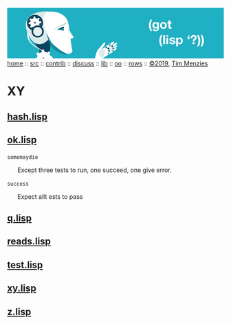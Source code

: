 <a name=top></a>
<a href="https://github.com/timm/lisp/blob/master/README.md#top">
<img src="https://raw.githubusercontent.com/timm/lisp/master/etc/img/gotlisp.png" ></a><br>
[home](https://github.com/timm/lisp/blob/master/README.md#top) ::
[src](http://github.com/timm/lisp) ::
[contrib](https://github.com/timm/lisp/blob/master/CONTRIBUTING.md) ::
[discuss](https://github.com/timm/lisp/issues) ::
[lib](https://github.com/timm/lisp/tree/master/src/lib/README.md#top) :: 
[oo](https://github.com/timm/lisp/tree/master/src/oo/README.md#top)  :: 
[rows](https://github.com/timm/lisp/tree/master/src/rows/README.md#top) ::
[&copy;2019](https://github.com/timm/lisp/blob/master/LICENSE.md), [Tim Menzies](http://menzies.us) 

# XY




## [hash.lisp](hash.lisp)



## [ok.lisp](ok.lisp)


`somemaydie `

<ul>   Except three tests to run, one succeed, one give error.
</ul>

`success `

<ul>   Expect allt ests to pass
</ul>


## [q.lisp](q.lisp)



## [reads.lisp](reads.lisp)



## [test.lisp](test.lisp)



## [xy.lisp](xy.lisp)



## [z.lisp](z.lisp)

